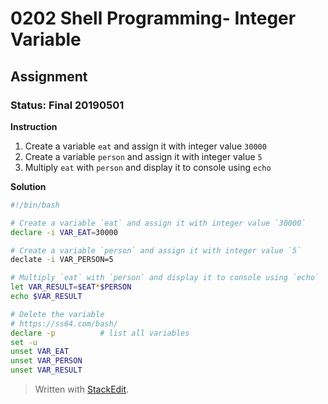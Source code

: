 # 0202 Shell Programming- Integer Variable
## Assignment
### Status: Final 20190501

**Instruction**

 1. Create a variable `eat` and assign it with integer value `30000`
 2. Create a variable `person` and assign it with integer value `5`
 3. Multiply `eat` with `person` and display it to console using `echo`

**Solution**

```bash
#!/bin/bash

# Create a variable `eat` and assign it with integer value `30000`
declare -i VAR_EAT=30000

# Create a variable `person` and assign it with integer value `5`
declate -i VAR_PERSON=5

# Multiply `eat` with `person` and display it to console using `echo`
let VAR_RESULT=$EAT*$PERSON
echo $VAR_RESULT

# Delete the variable
# https://ss64.com/bash/
declare -p          # list all variables
set -u
unset VAR_EAT
unset VAR_PERSON
unset VAR_RESULT
```
> Written with [StackEdit](https://stackedit.io/).